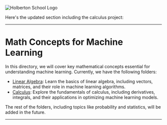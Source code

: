 ![Holberton School Logo](https://cdn.prod.website-files.com/6105315644a26f77912a1ada/63eea844ae4e3022154e2878_Holberton.png)

Here's the updated section including the calculus project:

---

# Math Concepts for Machine Learning

In this directory, we will cover key mathematical concepts essential for understanding machine learning. Currently, we have the following folders:

- [Linear Algebra](./linear_algebra): Learn the basics of linear algebra, including vectors, matrices, and their role in machine learning algorithms.  
- [Calculus](./calculus): Explore the fundamentals of calculus, including derivatives, integrals, and their applications in optimizing machine learning models.

The rest of the folders, including topics like probability and statistics, will be added in the future.

---